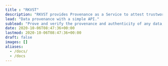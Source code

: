 ```yaml
---
title : "RKVST"
description: "RKVST provides Provenance as a Service to attest trustworthiness of assets, and boost confidence in digital decisions.  Find out more on our [website](https://rkvst.com)."
lead: "Data provenance with a simple API."
sublead: "Prove and verify the provenance and authenticity of any data, anywhere."
date: 2020-10-06T08:47:36+00:00
lastmod: 2020-10-06T08:47:36+00:00
draft: false
images: []
aliases: 
  - /docs/
  - /docs
---
```

